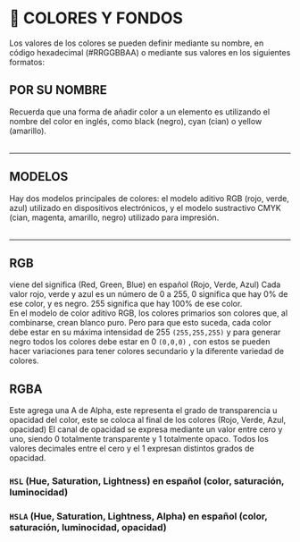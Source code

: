 #  :art: COLORES Y FONDOS

Los valores de los colores se pueden definir mediante su nombre, en código hexadecimal (#RRGGBBAA) o mediante sus valores en los siguientes formatos:

## POR SU NOMBRE
Recuerda que una forma de añadir color a un elemento es utilizando el nombre del color en inglés, como black (negro), cyan (cian) o yellow (amarillo).
<br>
<br>

***

## MODELOS
Hay dos modelos principales de colores: el modelo aditivo RGB (rojo, verde, azul) utilizado en dispositivos electrónicos, y el modelo sustractivo CMYK (cian, magenta, amarillo, negro) utilizado para impresión.
<br>
<br>

***

## RGB 
viene del significa (Red, Green, Blue) en español (Rojo, Verde, Azul) Cada valor rojo, verde y azul es un número de 0 a 255, 0 significa que hay 0% de ese color, y es negro. 255 significa que hay 100% de ese color.   
En el modelo de color aditivo RGB, los colores primarios son colores que, al combinarse, crean blanco puro. Pero para que esto suceda, cada color debe estar en su máxima intensidad de 255 `(255,255,255)` y para generar negro todos los colores debe estar en 0 `(0,0,0)` , con estos se pueden hacer variaciones para tener colores secundario y la diferente variedad de colores.

## RGBA
Este agrega una A de Alpha, este representa el grado de transparencia u opacidad del color, este se coloca al final de los colores (Rojo, Verde, Azul, opacidad) El canal de opacidad se expresa mediante un valor entre cero y uno, siendo 0 totalmente transparente y 1 totalmente opaco. Todos los valores decimales entre el cero y el 1 expresan distintos grados de opacidad.












### `HSL` (Hue, Saturation, Lightness) en español (color, saturación, luminocidad)
### `HSLA` (Hue, Saturation, Lightness, Alpha) en español (color, saturación, luminocidad, opacidad)




